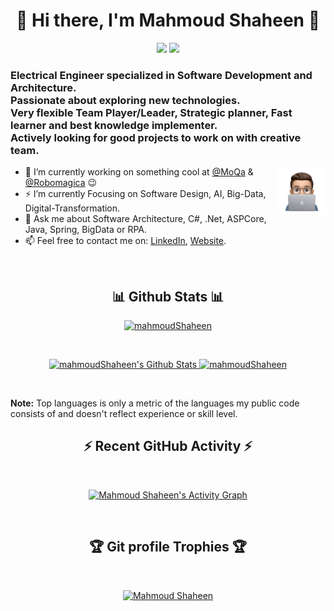 <h1 align="center">👋 Hi there, I'm Mahmoud Shaheen 👋</h1>

<p align="center">
    <a href="https://www.moshaheen.com/"><img src="https://img.shields.io/badge/-Website-blue"/></a>
    <!-- <a href="https://twitter.com/MahmoudMShaheen"><img src="https://img.shields.io/badge/twitter-%231FA1F1?style=flat&logo=twitter&logoColor=white"/></a> -->
    <a href="https://www.linkedin.com/in/mahmoudmshaheen"><img src="https://img.shields.io/badge/linkedin-%230177B5?style=flat&logo=linkedin&logoColor=white"/></a>
</p>

<h3>
    Electrical Engineer specialized in Software Development and Architecture.
    <br>
    Passionate about exploring new technologies.
    <br>
    Very flexible Team Player/Leader, Strategic planner, Fast learner and best knowledge implementer.
    <br>
    Actively looking for good projects to work on with creative team.
</h3> 

<img src="https://github.com/mahmoudShaheen/mahmoudShaheen/blob/master/profile-img.png" align="right" width="15%"/>

- 🔭 I’m currently working on something cool at [@MoQa](https://moqa.moshaheen.com/) & [@Robomagica](https://Robomagica.moshaheen.com/) :wink:
- ⚡ I’m currently Focusing on Software Design, AI, Big-Data, Digital-Transformation.
- 💬 Ask me about Software Architecture, C#, .Net, ASPCore, Java, Spring, BigData or RPA.
- 📫 Feel free to contact me on: <!-- [Twitter](https://twitter.com/MahmoudMShaheen), -->[LinkedIn](https://www.linkedin.com/in/mahmoudmshaheen), [Website](https://www.MoShaheen.com/#contact).

<br>

<h2 align="center">📊 Github Stats 📊</h2>
<p align="center">
	<a href="https://github.com/mahmoudShaheen">
		<img src="https://github-readme-streak-stats.herokuapp.com/?user=mahmoudShaheen&theme=tokyonight_duo" alt="mahmoudShaheen" />
	</a>
</p>

<br>

<p align="center">
    <a href="https://github.com/mahmoudShaheen">
	    <img alt="mahmoudShaheen's Github Stats" src="https://github-readme-stats.vercel.app/api?username=mahmoudShaheen&show_icons=true&count_private=true&locale=en&theme=tokyonight&layout=compact" height="230px"/>
	</a>
	<a href="https://github.com/mahmoudShaheen">
		<img src="https://github-readme-stats.vercel.app/api/top-langs?username=mahmoudShaheen&langs_count=10&show_icons=true&locale=en&theme=tokyonight" alt="mahmoudShaheen" height="230px"/>
	</a>
</p>

<br>
  
<p>
	<b>Note:</b> Top languages is only a metric of the languages my public code consists of and doesn't reflect experience or skill level.
</p>
  

<h2 align="center">⚡ Recent GitHub Activity ⚡</h2>
<br>
<p align="center">
	<a href="https://github.com/mahmoudShaheen">
		<img alt="Mahmoud Shaheen's Activity Graph" src="https://activity-graph.herokuapp.com/graph?username=mahmoudShaheen&custom_title=Mahmoud%20Shaheen%27s%20Contribution%20Graph&theme=react-dark" />
	</a>
</p>

<br>

<h2 align="center">🏆 Git profile Trophies 🏆</h2>
<br>
<p align="center">
	<a href="https://github.com/mahmoudShaheen">
		<img src="https://github-profile-trophy.vercel.app/?username=mahmoudShaheen&layout=compact&column=-1&theme=nord" alt="Mahmoud Shaheen" />
	</a>
</p>

<br>
